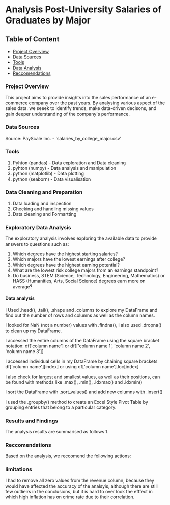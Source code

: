 # Analysis Post-University Salaries of Graduates by Major 

## Table of Content

- [Project Overview](#project-overview)
- [Data Sources](#data-sources)
- [Tools](#tools)
- [Data Analysis](#data-analysis)
- [Reccomendations](#reccomendations)

  
  
 
### Project Overview
This project aims to provide insights into the sales performance of an e-commerce company over the past years. By analysing various aspect of the sales data. we seeek to identify trends, make data-driven decisons, and gain deeper understanding of the company's performance.

### Data Sources
Source: PayScale Inc. - 'salaries_by_college_major.csv'

### Tools
1. Pyhton (pandas) - Data exploration and Data cleaning
2. pyhton (numpy) - Data analysis and manipulation
3. python (matplotlib) - Data plotting
4. python (seaborn) - Data visualisation


### Data Cleaning and Preparation
1. Data loading and inspection
2. Checking and handling missing values
3. Data cleaning and Formartting

### Exploratory Data Analysis 

The exploratory analysis involves exploring the available data to provide answers to questions such as:
1. Which degrees have the highest starting salaries?
2. Which majors have the lowest earnings after college?
3. Which degrees have the highest earning potential?
4. What are the lowest risk college majors from an earnings standpoint?
5. Do business, STEM (Science, Technology, Engineering, Mathematics) or HASS (Humanities, Arts, Social Science) degrees earn more on average?

#### Data analysis
I Used .head(), .tail(), .shape and .columns to explore my DataFrame and find out the number of rows and columns as well as the column names.

I looked for NaN (not a number) values with .findna(), i also used .dropna() to clean up my DataFrame.

I accessed the entire columns of the DataFrame using the square bracket notation: df['column name'] or df[['column name 1', 'column name 2', 'column name 3']]

I accessed individual cells in my DataFrame by chaining square brackets df['column name'][index] or using df['column name'].loc[index]

I also check for largest and smallest values, as well as their positions, can be found with methods like .max(), .min(), .idxmax() and .idxmin()

I sort the DataFrame with .sort_values() and add new columns with .insert()

I used the .groupby() method to create an Excel Style Pivot Table by grouping entries that belong to a particular category.


### Results and Findings

The analysis results are summarised as follows
1. 


### Reccomendations 

Based on the analysis, we reccomend the following actions:




### limitations

I had to remove all zero values from the revenue column, because they would have affected the accuracy of the analsyis, although there are still few outlieirs in the conclusions, but it is hard to over look the efffect in which high inflation has on crime rate due to their correlation.


